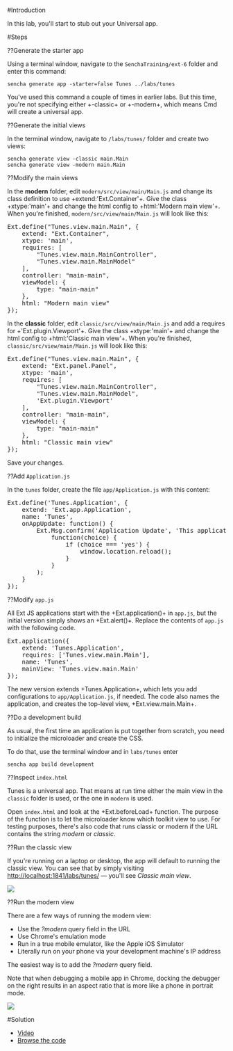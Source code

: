 #Introduction

In this lab, you'll start to stub out your Universal app.


#Steps

??Generate the starter app

Using a terminal window, navigate to the `SenchaTraining/ext-6` folder and enter this command:

    sencha generate app -starter=false Tunes ../labs/tunes

You've used this command a couple of times in earlier labs. But this time, you're not specifying
either +-classic+ or +-modern+, which means Cmd will create a universal app.

??Generate the initial views

In the terminal window, navigate to `/labs/tunes/` folder and create two views:

    sencha generate view -classic main.Main
    sencha generate view -modern main.Main
    

??Modify the main views

In the **modern** folder, edit `modern/src/view/main/Main.js` and change its class definition to use +extend:'Ext.Container'+.
Give the class +xtype:'main'+ and change the html config to +html:'Modern main view'+. When you're finished, `modern/src/view/main/Main.js`
will look like this:

<pre class="runnable readonly 300">
Ext.define("Tunes.view.main.Main", {
    extend: "Ext.Container",
    xtype: 'main',
    requires: [
        "Tunes.view.main.MainController",
        "Tunes.view.main.MainModel"
    ],
    controller: "main-main",
    viewModel: {
        type: "main-main"
    },
    html: "Modern main view"
});
</pre>

In the **classic** folder, edit `classic/src/view/main/Main.js` and add a requires for +'Ext.plugin.Viewport'+.
Give the class +xtype:'main'+ and change the html config to +html:'Classic main view'+. When you're finished, 
`classic/src/view/main/Main.js` will look like this:

<pre class="runnable readonly 300">
Ext.define("Tunes.view.main.Main", {
    extend: "Ext.panel.Panel",
    xtype: 'main',
    requires: [
        "Tunes.view.main.MainController",
        "Tunes.view.main.MainModel",
        'Ext.plugin.Viewport'
    ],
    controller: "main-main",
    viewModel: {
        type: "main-main"
    },
    html: "Classic main view"
});
</pre>


Save your changes.

??Add `Application.js`

In the `tunes` folder, create the file `app/Application.js` with this content: 

<pre class="runnable readonly 300">
Ext.define('Tunes.Application', {
    extend: 'Ext.app.Application',
    name: 'Tunes',
    onAppUpdate: function() {
        Ext.Msg.confirm('Application Update', 'This application has an update, reload?',
            function(choice) {
                if (choice === 'yes') {
                    window.location.reload();
                }
            }
        );
    }
});</pre>


??Modify `app.js`

All Ext JS applications start with the +Ext.application()+ in `app.js`, but the initial version 
simply shows an +Ext.alert()+. Replace the contents of `app.js` with the following code. 

<pre class="runnable 200">
Ext.application({
    extend: 'Tunes.Application',
    requires: ['Tunes.view.main.Main'],
    name: 'Tunes',
    mainView: 'Tunes.view.main.Main'
});</pre>

The new version extends +Tunes.Application+, which lets you add configurations to `app/Application.js`, if needed.
The code also names the application, and creates the top-level view, +Ext.view.main.Main+.


??Do a development build

As usual, the first time an application is put together from scratch, you need to initialize the microloader and create the CSS.

To do that, use the terminal window and in `labs/tunes` enter

    sencha app build development

??Inspect `index.html`

Tunes is a universal app. That means at run time either the main view in the `classic` folder is used, or the one in `modern` is used.

Open `index.html` and look at the +Ext.beforeLoad+ function. The purpose of the function is
to let the microloader know which toolkit view to use. For testing purposes, there's also code that runs classic or modern if the URL 
contains the string *modern* or *classic*.

??Run the classic view

If you're running on a laptop or desktop, the app will default to running the classic view. You can see that by simply visiting
<a href="http://localhost:1841/labs/tunes/">http://localhost:1841/labs/tunes/</a> &mdash; you'll see *Classic main view*.

<img src="resources/images/itunes/InitialClassicView.png">

??Run the modern view

There are a few ways of running the modern view:

- Use the *?modern* query field in the URL
- Use Chrome's emulation mode
- Run in a true mobile emulator, like the Apple iOS Simulator
- Literally run on your phone via your development machine's IP address

The easiest way is to add the *?modern* query field. 
 
Note that when debugging a mobile app in Chrome, docking the debugger on the right results in an aspect ratio that is more like a phone in portrait mode.

<img src="resources/images/itunes/InitialModernView.png">



#Solution

- <a href="resources/videoviewer/video.html?id=153548974" target="videoviewer">Video</a>
- <a href="resources/student/labsolutions/tunes-generate-universal-app" target="source">Browse the code</a>





